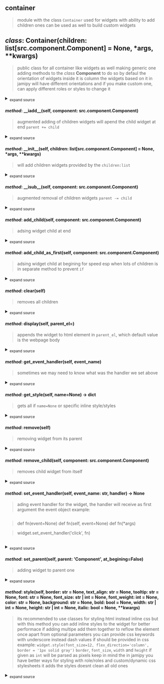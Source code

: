 ## container
> module with the class `Container` used for widgets with ability to add children ones
> can be used as well to build custom widgets

## *class*:  Container(children: list[src.component.Component] = None, *args, **kwargs)
> public class for all container like widgets as well making generic one
> adding methods to the *class* **Component** to do so
> by defaul the orientation of widgets inside it is column
> the widgets based on it in jamipy will have different orientations
> and if you make custom one, can apply different roles or styles to change it
<details><summary><sub>expand source</sub></summary>

  ```python
class Container(Component):
    

    
    
    _el:Element = el_from_template({'tag_name':'div','roles':'container',})


    def __init__(self, children:list[Component]=None, *args, **kwargs):
        

        self._el = self._el.cloneNode()

        if children:
            for child in children:
                self.add_child(child)


    def add_child(self, component:Component):
        
        self._el.append(component._el)


    def add_child_as_first(self, component:Component):
        
        self._el.prepend(component._el)


    def remove_child(self, component:Component):
        
        component._el.remove()


    def clear(self):
        
        self._el.innerHTML = ''


    

    def __iadd__(self, component:Component):
        
        self.add_child(component)
        return self
    
    def __isub__(self, component:Component):
        
        component.remove()
        return self

  ```

</details>

#### *method*:  \_\_iadd\_\_(self, component: src.component.Component)
> augmented adding of children widgets
> will apend the child widget at end
> `parent += child`
<details><summary><sub>expand source</sub></summary>

  ```python
    def __iadd__(self, component:Component):
        
        self.add_child(component)
        return self

  ```

</details>

#### *method*:  \_\_init\_\_(self, children: list[src.component.Component] = None, *args, **kwargs)
> will add children widgets provided by the `children:list`
<details><summary><sub>expand source</sub></summary>

  ```python
    def __init__(self, children:list[Component]=None, *args, **kwargs):
        

        self._el = self._el.cloneNode()

        if children:
            for child in children:
                self.add_child(child)

  ```

</details>

#### *method*:  \_\_isub\_\_(self, component: src.component.Component)
> augmented removal of children widgets
> `parent -= child`
<details><summary><sub>expand source</sub></summary>

  ```python
    def __isub__(self, component:Component):
        
        component.remove()
        return self

  ```

</details>

#### *method*:  add\_child(self, component: src.component.Component)
> adsing widget child at end
<details><summary><sub>expand source</sub></summary>

  ```python
    def add_child(self, component:Component):
        
        self._el.append(component._el)

  ```

</details>

#### *method*:  add\_child\_as\_first(self, component: src.component.Component)
> adsing widget child at begining
> for speed esp when lots of children is in separate method to prevent `if`
<details><summary><sub>expand source</sub></summary>

  ```python
    def add_child_as_first(self, component:Component):
        
        self._el.prepend(component._el)

  ```

</details>

#### *method*:  clear(self)
> removes all children
<details><summary><sub>expand source</sub></summary>

  ```python
    def clear(self):
        
        self._el.innerHTML = ''

  ```

</details>

#### *method*:  display(self, parent_el=<MagicMock name='mock.document.body' id='4321706400'>)
> appends the widget to html element in `parent_el`,
> which default value is the webpage body
<details><summary><sub>expand source</sub></summary>

  ```python
    def display(self, parent_el=document.body):
        
        parent_el.append(self._el)
        return self

  ```

</details>

#### *method*:  get\_event\_handler(self, event_name)
> sometimes we may need to know what was the handler we set above
<details><summary><sub>expand source</sub></summary>

  ```python
    def get_event_handler(self, event_name):
        
        return getattr(self._el, f'on{event_name}', None)

  ```

</details>

#### *method*:  get\_style(self, name=None) -> dict
> gets all if `name=None` or specific inline style/styles
<details><summary><sub>expand source</sub></summary>

  ```python
    def get_style(self, name=None)->dict:
        
        styles:str = self.el.style.cssText
        styles = styles.split(';')
        result = {}
        for style in styles:
            style = style.split(':')
            result[style[0]] = style[1]

        return result if name == None else result.get(name, {})

  ```

</details>

#### *method*:  remove(self)
> removing widget from its parent
<details><summary><sub>expand source</sub></summary>

  ```python
    def remove(self):
        
        self._el.remove()

  ```

</details>

#### *method*:  remove\_child(self, component: src.component.Component)
> removes child widget from itself
<details><summary><sub>expand source</sub></summary>

  ```python
    def remove_child(self, component:Component):
        
        component._el.remove()

  ```

</details>

#### *method*:  set\_event\_handler(self, event_name: str, handler) -> None
> ading event handler for the widget, the handler will receive as first argument the event object
> example:

> ```python

> def fn(event=None)
> def fn(self, event=None)
> def fn(*args)

> widget.set_event_handler('click', fn)

> ```
> 
<details><summary><sub>expand source</sub></summary>

  ```python
    def set_event_handler(self, event_name:str, handler)->None:
        
        setattr(self._el, f'on{event_name}', handler)

  ```

</details>

#### *method*:  set\_parent(self, parent: 'Component', at_begining=False)
> adding widget to parent one
<details><summary><sub>expand source</sub></summary>

  ```python
    def set_parent(self, parent:'Component', at_begining=False):
        
        if at_begining == False:
            parent._el.append(self._el)
        else:
            parent._el.prepend(self._el)

  ```

</details>

#### *method*:  style(self, border: str = None, text_align: str = None, tooltip: str = None, font: str = None, font_size: str | int = None, font_weight: int = None, color: str = None, background: str = None, bold: bool = None, width: str | int = None, height: str | int = None, italic: bool = None, **kwargs)
> its recommended to use classes for styling html instead inline css
> but with this method you can add inline styles to the widget
> for better performace if adding multipe add them together to reflow the element once
> apart from optional parameters you can provide css keywords with underscore instead dash
> values if should be provided in css example:
> `widget.style(font_size=12, flex_direction='column', border = '1px solid gray')`
> `border`, `font_size`, `width` and `height` if given as `int` will be parsed as pixels
> keep in mind the in jamipy you have better ways for styling with role/roles and custom/dynamic css stylesheets
> it adds the styles doesnt clean all old ones
<details><summary><sub>expand source</sub></summary>

  ```python
    def style(self, border:str=None, text_align:str=None, tooltip:str=None, font:str=None, font_size:str|int=None, font_weight:int=None, color:str=None, background:str=None, bold:bool=None, width:str|int=None, height:str|int=None, italic:bool=None, **kwargs):
        
        style = self._el.style
        
        css = {
            'font-weight': font_weight if bold == None else f"{'bold' if bold == True else 'unset'}",
            'color': color,
            'width': width if isinstance(width, str) else f'{width}px',
            'height': height if isinstance(height, str) else f'{height}px',
            'font_family':font,
            'font-size':font_size,
            'title':tooltip,
            'background-color':background,
            'font-style':italic,
            'text-align':text_align,
            'border' : f'{border}px solid' if isinstance(border, int) else border

        }
   
        for k,v in kwargs.items():
            css[k.replace('_', '-')] = v
        
        print(css)
        style.cssText += ';'.join([f'{k}:{v}' for k,v in css.items() if v!=None])
        return self

  ```

</details>




